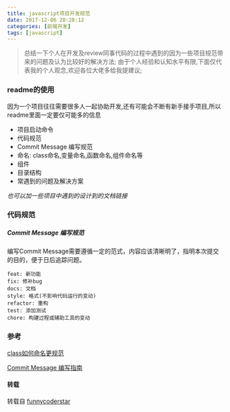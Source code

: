 ```yaml
---
title: javascript项目开发规范
date: 2017-12-06 20:28:12
categories: [前端开发]
tags: [javascript]
---
```

>总结一下个人在开发及review同事代码的过程中遇到的因为一些项目规范带来的问题及认为比较好的解决方法; 由于个人经验和认知水平有限,下面仅代表我的个人观念,欢迎各位大佬多给我提建议;

### readme的使用

因为一个项目往往需要很多人一起协助开发,还有可能会不断有新手接手项目,所以readme里面一定要仅可能多的信息

- 项目启动命令
- 代码规范
- Commit Message 编写规范
- 命名: class命名,变量命名,函数命名,组件命名等
- 组件
- 目录结构
- 常遇到的问题及解决方案

*也可以加一些项目中遇到的设计到的文档链接*

### 代码规范

##### Commit Message 编写规范

编写Commit Message需要遵循一定的范式，内容应该清晰明了，指明本次提交的目的，便于日后追踪问题。

```
feat: 新功能
fix: 修补bug
docs: 文档
style: 格式(不影响代码运行的变动)
refactor: 重构
test: 添加测试
chore: 构建过程或辅助工具的变动
```


### 参考

[class如何命名更规范](https://www.cnblogs.com/allenc/p/5178119.html)

[Commit Message 编写指南](https://blog.suisuijiang.com/git-commit-written-guide/)


#### 转载

转载自 [funnycoderstar](http://wangyaxing.top/2017/12/04/2017-12-04-%E9%A1%B9%E7%9B%AE%E5%BC%80%E5%8F%91%E8%A7%84%E8%8C%83/)
